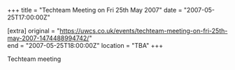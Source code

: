+++
title = "Techteam Meeting on Fri 25th May 2007"
date = "2007-05-25T17:00:00Z"

[extra]
original = "https://uwcs.co.uk/events/techteam-meeting-on-fri-25th-may-2007-1474488994742/"    
end = "2007-05-25T18:00:00Z"
location = "TBA"
+++

Techteam meeting

